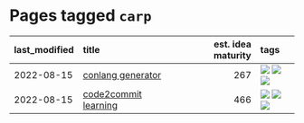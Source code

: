 # Pages tagged `carp`

|last_modified|title|est. idea maturity|tags
|:---|:---|---:|:---|
|2022-08-15|[conlang generator](../conlang_lm.md)|267|[![](https://img.shields.io/badge/tag-carp-f76896)](../tags/carp.md) [![](https://img.shields.io/badge/tag-dataset-77485f)](../tags/dataset.md) [![](https://img.shields.io/badge/tag-experimental-35b163)](../tags/experimental.md)|
|2022-08-15|[code2commit learning](../code2commit-learning.md)|466|[![](https://img.shields.io/badge/tag-carp-f76896)](../tags/carp.md) [![](https://img.shields.io/badge/tag-experimental-35b163)](../tags/experimental.md) [![](https://img.shields.io/badge/tag-foundation-b5ec2c)](../tags/foundation.md)|